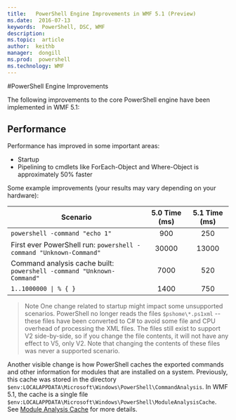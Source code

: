 ```yaml
---
title:   PowerShell Engine Improvements in WMF 5.1 (Preview)
ms.date:  2016-07-13
keywords:  PowerShell, DSC, WMF
description:  
ms.topic:  article
author:  keithb
manager:  dongill
ms.prod:  powershell
ms.technology: WMF
---
```


#PowerShell Engine Improvements

The following improvements to the core PowerShell engine have been implemented in WMF 5.1:


## Performance ##

Performance has improved in some important areas:

- Startup
- Pipelining to cmdlets like ForEach-Object and Where-Object is approximately 50% faster 

Some example improvements (your results may vary depending on your hardware): 

| Scenario | 5.0 Time (ms) | 5.1 Time (ms) |
| -------- | :---------------: | :---------------: |
| `powershell -command "echo 1"` | 900 | 250 |
| First ever PowerShell run: `powershell -command "Unknown-Command"` | 30000 | 13000 |
| Command analysis cache built: `powershell -command "Unknown-Command"` | 7000 | 520 |
| <code>1..1000000 &#124; % { }</code> | 1400 | 750 |
  
> Note 
> One change related to startup might impact some unsupported scenarios. 
PowerShell no longer reads the files `$pshome\*.ps1xml` -- these files have been converted to C# to avoid some file
and CPU overhead of processing the XML files. 
The files still exist to support V2 side-by-side, so if you change the file contents, it will not have any effect to V5, only V2. 
Note that changing the contents of these files was never a supported scenario.

Another visible change is how PowerShell caches the exported commands and other information for
modules that are installed on a system. 
Previously, this cache was stored in the directory `$env:LOCALAPPDATA\Microsoft\Windows\PowerShell\CommandAnalysis`. 
In WMF 5.1, the cache is a single file `$env:LOCALAPPDATA\Microsoft\Windows\PowerShell\ModuleAnalysisCache`.
See [Module Analysis Cache](scenarios-features.md#module-analysis-cache) for more details.
